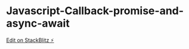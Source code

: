# Javascript-Callback-promise-and-async-await

[Edit on StackBlitz ⚡️](https://stackblitz.com/edit/js-mhbxck)